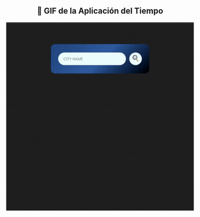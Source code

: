 <h2 align="center">🎥 GIF de la Aplicación del Tiempo</h2>
<p align="center">
    <img src="https://raw.githubusercontent.com/sebasfdezb/Portafolio/main/Web%20projects/Weather%20App/VideoGIF.gif" alt="GIF de la Aplicación del Tiempo" />
</p>
